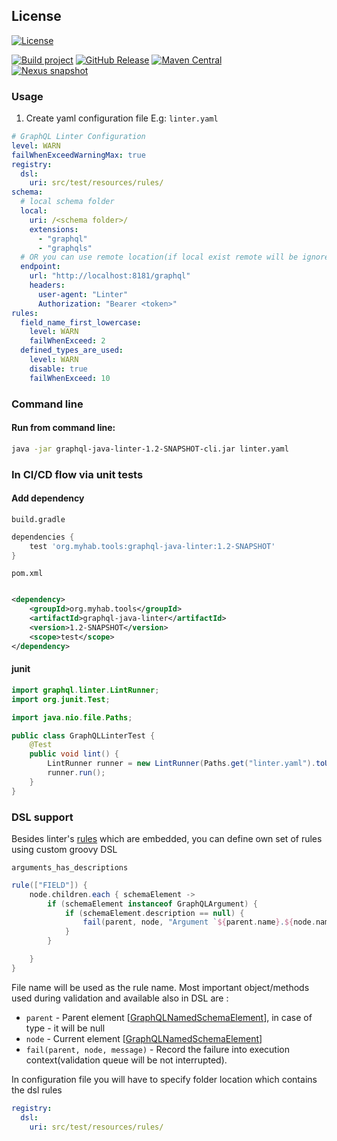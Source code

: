 ## License

[![License](https://img.shields.io/badge/License-Apache_2.0-blue.svg)](https://opensource.org/licenses/Apache-2.0)

[![Build project](https://github.com/kirpi4ik/graphql-java-linter/actions/workflows/gradle.yml/badge.svg)](https://github.com/kirpi4ik/graphql-java-linter/actions/workflows/gradle.yml) 
[![GitHub Release](https://img.shields.io/github/v/release/kirpi4ik/graphql-java-linter?include_prereleases)](https://github.com/kirpi4ik/graphql-java-linter/releases) 
[![Maven Central](https://img.shields.io/maven-central/v/org.myhab.tools/graphql-java-linter)](https://search.maven.org/artifact/org.myhab.tools/graphql-java-linter)  
[![Nexus snapshot](https://img.shields.io/nexus/s/org.myhab.tools/graphql-java-linter?server=https%3A%2F%2Fs01.oss.sonatype.org%2F)](https://s01.oss.sonatype.org/content/repositories/snapshots/org/myhab/tools/graphql-java-linter/)

### Usage

1. Create yaml configuration file E.g: `linter.yaml`

```yaml
# GraphQL Linter Configuration
level: WARN
failWhenExceedWarningMax: true
registry:
  dsl:
    uri: src/test/resources/rules/
schema:
  # local schema folder
  local:
    uri: /<schema folder>/
    extensions:
      - "graphql"
      - "graphqls"
  # OR you can use remote location(if local exist remote will be ignored)
  endpoint:
    url: "http://localhost:8181/graphql"
    headers:
      user-agent: "Linter"
      Authorization: "Bearer <token>"
rules:
  field_name_first_lowercase:
    level: WARN
    failWhenExceed: 2
  defined_types_are_used:
    level: WARN
    disable: true
    failWhenExceed: 10
```

### Command line

#### Run from command line:

```bash
java -jar graphql-java-linter-1.2-SNAPSHOT-cli.jar linter.yaml
```

### In CI/CD flow via unit tests

#### Add dependency

`build.gradle`

```groovy
dependencies {
    test 'org.myhab.tools:graphql-java-linter:1.2-SNAPSHOT'
}
```

`pom.xml`

```xml

<dependency>
    <groupId>org.myhab.tools</groupId>
    <artifactId>graphql-java-linter</artifactId>
    <version>1.2-SNAPSHOT</version>
    <scope>test</scope>
</dependency>
```

#### junit

```java
import graphql.linter.LintRunner;
import org.junit.Test;

import java.nio.file.Paths;

public class GraphQLLinterTest {
    @Test
    public void lint() {
        LintRunner runner = new LintRunner(Paths.get("linter.yaml").toUri());
        runner.run();
    }
}
```

### DSL support

Besides
linter's [rules](https://github.com/kirpi4ik/graphql-java-linter/tree/master/src/main/groovy/graphql/linter/rules) which
are embedded, you can define own set of rules using custom groovy DSL

`arguments_has_descriptions`

```groovy
rule(["FIELD"]) {
    node.children.each { schemaElement ->
        if (schemaElement instanceof GraphQLArgument) {
            if (schemaElement.description == null) {
                fail(parent, node, "Argument `${parent.name}.${node.name}(${schemaElement.name})` missing description.")
            }
        }

    }
}
```
File name will be used as the rule name. 
Most important object/methods used during validation and available also in DSL are :
 - `parent` - Parent element [[GraphQLNamedSchemaElement](https://github.com/graphql-java/graphql-java/blob/master/src/main/java/graphql/schema/GraphQLNamedSchemaElement.java)], in case of type - it will be null 
 - `node` - Current element [[GraphQLNamedSchemaElement](https://github.com/graphql-java/graphql-java/blob/master/src/main/java/graphql/schema/GraphQLNamedSchemaElement.java)]
 - `fail(parent, node, message)` - Record the failure into execution context(validation queue will be not interrupted).

In configuration file you will have to specify folder location which contains the dsl rules

```yaml
registry:
  dsl:
    uri: src/test/resources/rules/
```
